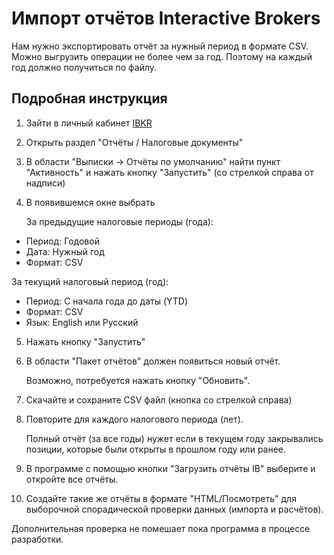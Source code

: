 # Импорт отчётов Interactive Brokers

Нам нужно экспортировать отчёт за нужный период в формате CSV.
Можно выгрузить операции не более чем за год. Поэтому на каждый год должно получиться по файлу.

## Подробная инструкция

1. Зайти в личный кабинет [IBKR](https://www.interactivebrokers.co.uk)
2. Открыть раздел "Отчёты / Налоговые документы"
3. В области "Выписки -> Отчёты по умолчанию" найти пункт "Активность" и нажать кнопку "Запустить" (со стрелкой справа от надписи)
4. В появившемся окне выбрать

   За предыдущие налоговые периоды (года):
  * Период: Годовой
  * Дата: Нужный год
  * Формат: CSV

   За текущий налоговый период (год):
  * Период: С начала года до даты (YTD)
  * Формат: CSV
  * Язык: English или Русский 

5. Нажать кнопку "Запустить"
6. В области "Пакет отчётов" должен появиться новый отчёт.

   Возможно, потребуется нажать кнопку "Обновить".
7. Скачайте и сохраните CSV файл (кнопка со стрелкой справа)

8. Повторите для каждого налогового периода (лет).

   Полный отчёт (за все годы) нужет если в текущем году закрывались позиции, которые были открыты в прошлом году или ранее.

9. В программе с помощью кнопки "Загрузить отчёты IB" выберите и откройте все отчёты.

10. Создайте такие же отчёты в формате "HTML/Посмотреть" для выборочной спорадической проверки данных (импорта и расчётов).

   Дополнительная проверка не помешает пока программа в процессе разработки.

